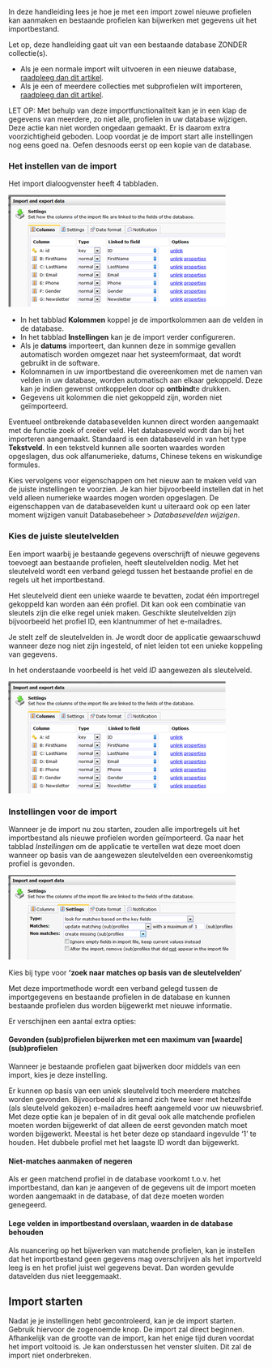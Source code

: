 In deze handleiding lees je hoe je met een import zowel nieuwe profielen
kan aanmaken en bestaande profielen kan bijwerken met gegevens uit het
importbestand.

Let op, deze handleiding gaat uit van een bestaande database ZONDER
collectie(s).

-   Als je een normale import wilt uitvoeren in een nieuwe database,
    [raadpleeg dan dit
    artikel](./database-maken-en-gegevens-importeren.md).
-   Als je een of meerdere collecties met subprofielen wilt importeren,
    [raadpleeg dan dit
    artikel](./import-naar-database-met-collectie.md).

LET OP: Met behulp van deze importfunctionaliteit kan je in een klap de
gegevens van meerdere, zo niet alle, profielen in uw database wijzigen.
Deze actie kan niet worden ongedaan gemaakt. Er is daarom extra
voorzichtigheid geboden. Loop voordat je de import start alle
instellingen nog eens goed na. Oefen desnoods eerst op een kopie van de
database.

### Het instellen van de import

Het import dialoogvenster heeft 4 tabbladen.

![](../images/importer5.png)

-   In het tabblad **Kolommen** koppel je de importkolommen aan de
    velden in de database.
-   In het tabblad **Instellingen** kan je de import verder
    configureren.
-   Als je **datums** importeert, dan kunnen deze in sommige gevallen
    automatisch worden omgezet naar het systeemformaat, dat wordt
    gebruikt in de software.
-   Kolomnamen in uw importbestand die overeenkomen met de namen van
    velden in uw database, worden automatisch aan elkaar gekoppeld. Deze
    kan je indien gewenst ontkoppelen door op **ontbind**te drukken.
-   Gegevens uit kolommen die niet gekoppeld zijn, worden niet
    geïmporteerd.

Eventueel ontbrekende databasevelden kunnen direct worden aangemaakt met
de functie zoek of creëer veld. Het databaseveld wordt dan bij het
importeren aangemaakt. Standaard is een databaseveld in van het type
**Tekstveld**. In een tekstveld kunnen alle soorten waardes worden
opgeslagen, dus ook alfanumerieke, datums, Chinese tekens en wiskundige
formules.

Kies vervolgens voor eigenschappen om het nieuw aan te maken veld van de
juiste instellingen te voorzien. Je kan hier bijvoorbeeld instellen dat
in het veld alleen numerieke waardes mogen worden opgeslagen. De
eigenschappen van de databasevelden kunt u uiteraard ook op een later
moment wijzigen vanuit Databasebeheer \> *Databasevelden wijzigen*.

### Kies de juiste sleutelvelden

Een import waarbij je bestaande gegevens overschrijft of nieuwe gegevens
toevoegt aan bestaande profielen, heeft sleutelvelden nodig. Met het
sleutelveld wordt een verband gelegd tussen het bestaande profiel en de
regels uit het importbestand.

Het sleutelveld dient een unieke waarde te bevatten, zodat één
importregel gekoppeld kan worden aan één profiel. Dit kan ook een
combinatie van sleutels zijn die elke regel uniek maken. Geschikte
sleutelvelden zijn bijvoorbeeld het profiel ID, een klantnummer of het
e-mailadres.

Je stelt zelf de sleutelvelden in. Je wordt door de applicatie
gewaarschuwd wanneer deze nog niet zijn ingesteld, of niet leiden tot
een unieke koppeling van gegevens.

In het onderstaande voorbeeld is het veld *ID* aangewezen als
sleutelveld.

![](../images/importer5.png)

### Instellingen voor de import

Wanneer je de import nu zou starten, zouden alle importregels uit het
importbestand als nieuwe profielen worden geïmporteerd. Ga naar het
tabblad *Instellingen* om de applicatie te vertellen wat deze moet doen
wanneer op basis van de aangewezen sleutelvelden een overeenkomstig
profiel is gevonden.

![](../images/importer6.png)

Kies bij type voor **‘zoek naar matches op basis van de sleutelvelden’**

Met deze importmethode wordt een verband gelegd tussen de importgegevens
en bestaande profielen in de database en kunnen bestaande profielen dus
worden bijgewerkt met nieuwe informatie.

Er verschijnen een aantal extra opties:

#### Gevonden (sub)profielen bijwerken met een maximum van [waarde] (sub)profielen

Wanneer je bestaande profielen gaat bijwerken door middels van een
import, kies je deze instelling.

Er kunnen op basis van een uniek sleutelveld toch meerdere matches
worden gevonden. Bijvoorbeeld als iemand zich twee keer met hetzelfde
(als sleutelveld gekozen) e-mailadres heeft aangemeld voor uw
nieuwsbrief. Met deze optie kan je bepalen of in dit geval ook alle
matchende profielen moeten worden bijgewerkt of dat alleen de eerst
gevonden match moet worden bijgewerkt. Meestal is het beter deze op
standaard ingevulde ‘1’ te houden. Het dubbele profiel met het laagste
ID wordt dan bijgewerkt.

#### Niet-matches aanmaken of negeren

Als er geen matchend profiel in de database voorkomt t.o.v. het
importbestand, dan kan je aangeven of de gegevens uit de import moeten
worden aangemaakt in de database, of dat deze moeten worden genegeerd.

#### Lege velden in importbestand overslaan, waarden in de database behouden

Als nuancering op het bijwerken van matchende profielen, kan je
instellen dat het importbestand geen gegevens mag overschrijven als het
importveld leeg is en het profiel juist wel gegevens bevat. Dan worden
gevulde datavelden dus niet leeggemaakt.

Import starten
--------------

Nadat je je instellingen hebt gecontroleerd, kan je de import starten.
Gebruik hiervoor de zogenoemde knop. De import zal direct beginnen.
Afhankelijk van de grootte van de import, kan het enige tijd duren
voordat het import voltooid is. Je kan onderstussen het venster sluiten.
Dit zal de import niet onderbreken.

 
